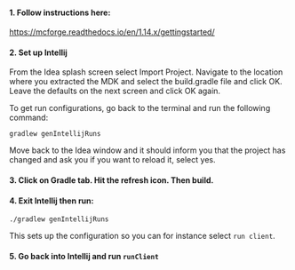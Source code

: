 #### 1. Follow instructions here:

https://mcforge.readthedocs.io/en/1.14.x/gettingstarted/

#### 2. Set up Intellij

From the Idea splash screen select Import Project. Navigate to the location where you extracted the MDK and select the build.gradle file and click OK. Leave the defaults on the next screen and click OK again.

To get run configurations, go back to the terminal and run the following command:

    gradlew genIntellijRuns

Move back to the Idea window and it should inform you that the project has changed and ask you if you want to reload it, select yes.

#### 3. Click on Gradle tab. Hit the refresh icon. Then build.

#### 4. Exit Intellij then run:

    ./gradlew genIntellijRuns

This sets up the configuration so you can for instance select `run client`.

#### 5. Go back into Intellij and run `runClient`

